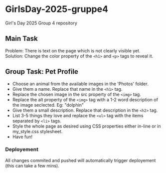 
# GirlsDay-2025-gruppe4

Girl's Day 2025 Group 4 repository


## Main Task

Problem: There is text on the page which is not clearly visible yet.<br>
Solution: Change the color property of the `<h1>` and `<p>` tags to reveal it.


## Group Task: Pet Profile

- Choose an animal from the available images in the 'Photos' folder.
- Give them a name. Replace that name in the `<h1>` tag.
- Replace the chosen image in the src property of the `<img>` tag.
- Replace the alt property of the `<img>` tag with a 1-2 word description of the image seclected. Eg: "dolphin"
- Give them a small description. Replace that description in the `<h2>` tag.
- List 3-5 things they love and replace the `<ul>` tag with the items separated by `<li>` tags.
- Style the whole page as desired using CSS properties either in-line or in my_style.css stylesheet.
- Have fun!


### Deployement

All changes commited and pushed will automatically trigger deployement (this can take a few mins).
